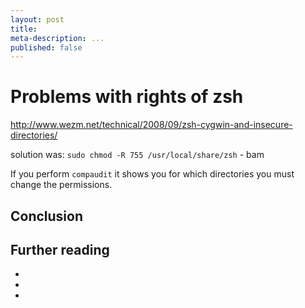 ```yaml
---
layout: post
title:
meta-description: ...
published: false
---
```

# Problems with rights of zsh
http://www.wezm.net/technical/2008/09/zsh-cygwin-and-insecure-directories/

solution was: `sudo chmod -R 755 /usr/local/share/zsh` - bam

If you perform `compaudit` it shows you for which directories you must change the permissions.





## Conclusion

## Further reading

-
-
-


